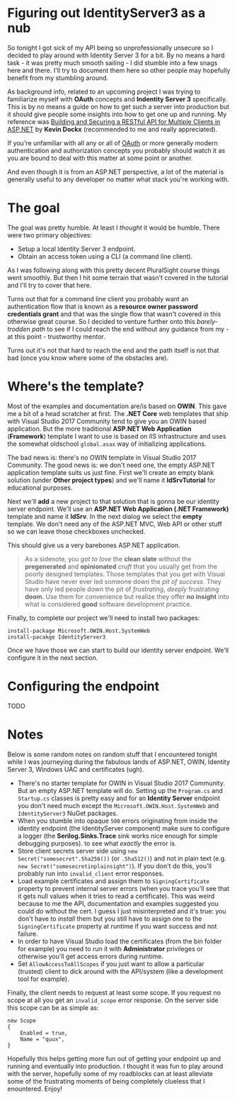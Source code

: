 # Figuring out IdentityServer3 as a nub
So tonight I got sick of my API being so unprofessionally unsecure so I decided to play around with Identity Server 3 for a bit. By no means a hard task - it was pretty much smooth sailing - I did stumble into a few snags here and there. I'll try to document them here so other people may hopefully benefit from my stumbling around.

As background info, related to an upcoming project I was trying to familiarize myself with **OAuth** concepts and **Indentity Server 3** specifically. This is by no means a guide on how to get such a server into production but it should give people some insights into how to get one up and running. My reference was [Building and Securing a RESTful API for Multiple Clients in ASP.NET](https://app.pluralsight.com/library/courses/building-securing-restful-api-aspdotnet/table-of-contents) by **Kevin Dockx** (recommended to me and really appreciated). 

If you're unfamiliar with all any or all of [OAuth](https://oauth.net/) or more generally modern authentication and authorization concepts you probably should watch it as you are bound to deal with this matter at some point or another.

And even though it is from an ASP.NET perspective, a lot of the material is generally useful to any developer no matter what stack you're working with.

# The goal
The goal was pretty humble. At least I *thought* it would be humble. There were two primary objectives:

* Setup a local Identity Server 3 endpoint.
* Obtain an access token using a CLI (a command line client).

As I was following along with this pretty decent PluralSight course things went smoothly. But then I hit some terrain that wasn't covered in the tutorial and I'll try to cover that here.

Turns out that for a command line client you probably want an authentication flow that is known as a **resource owner password credentials grant** and that was the single flow that wasn't covered in this otherwise great course. So I decided to venture further onto this *barely-trodden path* to see if I could reach the end without any guidance from my - at this point - trustworthy mentor. 

Turns out it's not that hard to reach the end and the path itself is not that bad (once you know where some of the obstacles are).

# Where's the template?
Most of the examples and documentation are/is based on **OWIN**. This gave me a bit of a head scratcher at first. The **.NET Core** web templates that ship with Visual Studio 2017 Community tend to give you an OWIN based application. But the more traditional **ASP.NET Web Application** (**Framework**) template I want to use is based on IIS infrastructure and uses the somewhat oldschool `global.asax` way of initializing applications.

The bad news is: there's no OWIN template in Visual Studio 2017 Community. The good news is: we don't need one, the empty ASP.NET application template suits us just fine. First we'll create an empty blank solution (under **Other project types**) and we'll name it **IdSrvTutorial** for educational purposes.

Next we'll **add** a new project to that solution that is gonna be our identity server endpoint. We'll use an **ASP.NET Web Application (.NET Framework)** template and name it **IdSrv**. In the next dialog we select the **empty** template. We don't need any of the ASP.NET MVC, Web API or other stuff so we can leave those checkboxes unchecked.

This should give us a very barebones ASP.NET application. 

> As a sidenote, you *got to love* the **clean slate** without the **pregenerated** and **opinionated** *cruft* that you usually get from the poorly designed templates. Those templates that you get with Visual Studio have never ever led someone down the *pit of success*. They have only led people down the pit of *frustrating*, *deeply* frustrating **doom**. Use them for convenience but realize they offer **no insight** into what is considered **good** software development practice.

Finally, to complete our project we'll need to install two packages:

    install-package Microsoft.OWIN.Host.SystemWeb
    install-pacakge IdentityServer3

Once we have those we can start to build our identity server endpoint. We'll configure it in the next section.

# Configuring the endpoint
TODO

# Notes
Below is some random notes on random stuff that I encountered tonight while I was journeying during the fabulous lands of ASP.NET, OWIN, Identity Server 3, Windows UAC and certificates (ugh).

* There's no starter template for OWIN in Visual Studio 2017 Community. But an empty ASP.NET template will do. Setting up the `Program.cs` and `Startup.cs` 
classes is pretty easy and for an **Identity Server** endpoint you don't need much except the `Microsoft.OWIN.Host.SystemWeb` and `IdentityServer3` NuGet packages.
* When you stumble into opaque `500` errors originating from inside the identity  endpoint (the IdentityServer component) make sure to configure a logger (the **Serilog.Sinks.Trace** sink works nice enough for simple debugging purposes).
to see what *exactly* the error is. 
* Store client secrets server side using `new Secret("somesecret".Sha256())` (or `.Sha512()`) 
and not in plain text (e.g. `new Secret("somesecretinplainsight")`). If you don't do this, you'll probably run into `invalid_client` error responses.
* Load example certificates and assign them to `SigningCertificate` property to prevent internal server errors (when you trace you'll see that it gets null values when it tries to read a certificate). This was weird because to me the API, documentation and examples suggested you could do without the cert. I guess I just misinterpreted and it's true: you don't have to *install* them but you still have to assign one to the `SigningCertificate` property at runtime if you want success and not failure.
* In order to have Visual Studio load the certificates (from the bin folder for example) you need to run it with **Administrator** privileges or otherwise you'll get access errors during runtime.
* Set `AllowAccessToAllScopes` if you just want to allow a particular (trusted) client to 
dick around with the API/system (like a development tool for example).

Finally, the client needs to request at least some scope. If you request no scope at all you get an `invalid_scope` error response. On the server side this scope can be as simple as:

    new Scope
    {
        Enabled = true,
        Name = "quux",
    }

Hopefully this helps getting more fun out of getting your endpoint up and running and eventually into production. I thought it was fun to play around with the server, hopefully some of my roadblocks can at least alleviate some of the frustrating moments of being completely clueless that I enountered. Enjoy!
